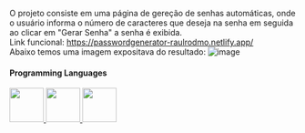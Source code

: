 O projeto consiste em uma página de gereção de senhas automáticas, onde o usuário informa o número de caracteres que deseja na senha em seguida ao clicar em "Gerar Senha" a senha é exibida.
<br>
Link funcional: https://passwordgenerator-raulrodmo.netlify.app/
<br>
Abaixo temos uma imagem expositava do resultado:
![image](https://user-images.githubusercontent.com/102265187/184506427-023116e5-e844-4dbf-af37-55c7226d5753.png)
#### Programming Languages
<div>
      <a href="https://github.com/raulrodmo">
            <img id="html" src="https://cdn-icons-png.flaticon.com/512/1051/1051277.png" width="60" height="60"/>
            <img id="css" src="https://cdn-icons-png.flaticon.com/512/732/732190.png" width="60" height="60"/>
            <img id="js" src="https://cdn-icons-png.flaticon.com/512/1199/1199124.png" width="60" height="60"/>
</div> 
